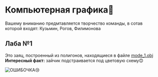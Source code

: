 # Компьютерная графика🥰
Вашему вниманию предмтавляется творчество команды, в сотав которой входят: Кузьмин, Рогов, Филимонова
## Лаба №1
Это заяц, построенный из полигонов, находящиеся в файле [mode_1.obj](https://github.com/h0rNAs/comp-graphics-labs/blob/main/lab1/model_1.obj)\
__Интересный факт:__ зайчик подстраивается под цветовую схему😊

<picture>
 <source media="(prefers-color-scheme: dark)" srcset="lab1/dark.png">
 <source media="(prefers-color-scheme: light)" srcset="lab1/light.png">
 <img alt="ОШИБОЧКА😢">
</picture>
